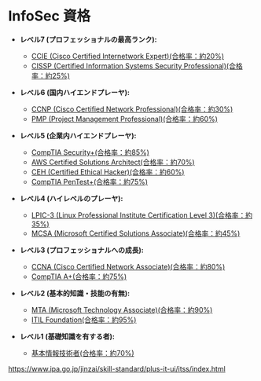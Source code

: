 # InfoSec 資格

- **レベル7 (プロフェッショナルの最高ランク):**
  - [CCIE (Cisco Certified Internetwork Expert)(合格率：約20%)](https://www.cisco.com/c/en/us/training-events/training-certifications/exams/current-list/ccie-rs.html)
  - [CISSP (Certified Information Systems Security Professional)(合格率：約25%)](https://www.isc2.org/Exams/CISSP)

- **レベル6 (国内ハイエンドプレーヤ):**
  - [CCNP (Cisco Certified Network Professional)(合格率：約30%)](https://www.cisco.com/c/en/us/training-events/training-certifications/exams/current-list/ccnp-enterprise.html)
  - [PMP (Project Management Professional)(合格率：約60%)](https://www.pmi.org/certifications/project-management-pmp)

- **レベル5 (企業内ハイエンドプレーヤ):**
  - [CompTIA Security+(合格率：約85%)](https://www.comptia.org/certifications/security)
  - [AWS Certified Solutions Architect(合格率：約70%)](https://aws.amazon.com/certification/certified-solutions-architect-associate/)
  - [CEH (Certified Ethical Hacker)(合格率：約60%)](https://www.gsx.co.jp/services/securitylearning/eccouncil/ceh.html)
  - [CompTIA PenTest+(合格率：約75%)](https://www.comptia.org/certifications/pentest)

- **レベル4 (ハイレベルのプレーヤ):**
  - [LPIC-3 (Linux Professional Institute Certification Level 3)(合格率：約35%)](https://www.lpi.org/our-certifications/lpic-3-300-overview)
  - [MCSA (Microsoft Certified Solutions Associate)(合格率：約45%)](https://www.microsoft.com/en-us/learning/mcsa-certification.aspx)

- **レベル3 (プロフェッショナルへの成長):**
  - [CCNA (Cisco Certified Network Associate)(合格率：約80%)](https://www.cisco.com/c/en/us/training-events/training-certifications/exams/current-list/ccna-200-301.html)
  - [CompTIA A+(合格率：約75%)](https://www.comptia.org/certifications/a)

- **レベル2 (基本的知識・技能の有無):**
  - [MTA (Microsoft Technology Associate)(合格率：約90%)](https://www.microsoft.com/en-us/learning/mta-certification.aspx)
  - [ITIL Foundation(合格率：約95%)](https://www.axelos.com/certifications/itil-certifications/itil-foundation)

- **レベル1 (基礎知識を有する者):**
  - [基本情報技術者(合格率：約70%)](https://www.jitec.ipa.go.jp/1_13download.html)

https://www.ipa.go.jp/jinzai/skill-standard/plus-it-ui/itss/index.html